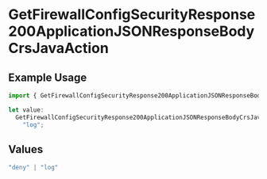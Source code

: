 # GetFirewallConfigSecurityResponse200ApplicationJSONResponseBodyCrsJavaAction

## Example Usage

```typescript
import { GetFirewallConfigSecurityResponse200ApplicationJSONResponseBodyCrsJavaAction } from "@vercel/sdk/models/getfirewallconfigop.js";

let value:
  GetFirewallConfigSecurityResponse200ApplicationJSONResponseBodyCrsJavaAction =
    "log";
```

## Values

```typescript
"deny" | "log"
```